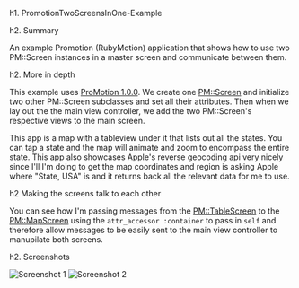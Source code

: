 h1. PromotionTwoScreensInOne-Example

h2. Summary

An example Promotion (RubyMotion) application that shows how to use two PM::Screen instances in a master screen and communicate between them.

h2. More in depth

This example uses [ProMotion 1.0.0](https://github.com/clearsightstudio/ProMotion). We create one [PM::Screen](https://github.com/clearsightstudio/ProMotion/wiki/API-Reference:-ProMotion::Screen) and initialize two other PM::Screen subclasses and set all their attributes. Then when we lay out the the main view controller, we add the two PM::Screen's respective views to the main screen.

This app is a map with a tableview under it that lists out all the states. You can tap a state and the map will animate and zoom to encompass the entire state. This app also showcases Apple's reverse geocoding api very nicely since I'll I'm doing to get the map coordinates and region is asking Apple where "State, USA" is and it returns back all the relevant data for me to use.

h2 Making the screens talk to each other

You can see how I'm passing messages from the [PM::TableScreen](https://github.com/clearsightstudio/ProMotion/wiki/API-Reference:-ProMotion::TableScreen) to the [PM::MapScreen](https://github.com/clearsightstudio/ProMotion/wiki/API-Reference:-ProMotion::MapScreen) using the `attr_accessor :container` to pass in `self` and therefore allow messages to be easily sent to the main view controller to manupilate both screens.

h2. Screenshots

![Screenshot 1](http://i.imgur.com/40nWqxj.png) ![Screenshot 2](http://i.imgur.com/eeAgpLt.png)

